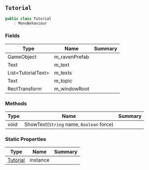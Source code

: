 ## `Tutorial`

```csharp
public class Tutorial
    : MonoBehaviour

```

### Fields

| Type | Name | Summary | 
| --- | --- | --- | 
| GameObject | m_ravenPrefab |  | 
| Text | m_text |  | 
| List&lt;TutorialText&gt; | m_texts |  | 
| Text | m_topic |  | 
| RectTransform | m_windowRoot |  | 


### Methods

| Type | Name | Summary | 
| --- | --- | --- | 
| void | ShowText(`String` name, `Boolean` force) |  | 


### Static Properties

| Type | Name | Summary | 
| --- | --- | --- | 
| [Tutorial](./Tutorial.md) | instance |  | 


